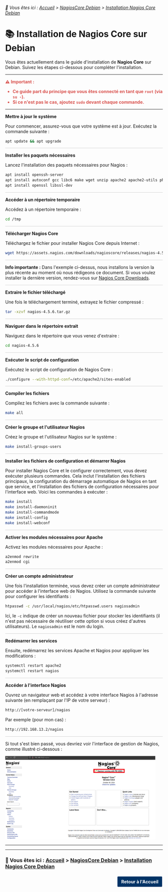 <link rel="stylesheet" type="text/css" href="/assets/css/blue-theme.css">

###### 📂 Vous êtes ici : [Accueil](../../index.md) > [NagiosCore Debian](../nagioscore-debian/index.md) > [Installation Nagios Core Debian](installation-nagioscore.md)

# 📚 Installation de Nagios Core sur Debian

Vous êtes actuellement dans le guide d'installation de **Nagios Core** sur Debian. Suivez les étapes ci-dessous pour compléter l'installation.

---


<div style="color: #d9534f; font-weight: bold; margin-bottom: 1em;">
  ⚠️ <strong>Important :</strong>
  <ul>
    <li>Ce guide part du principe que vous êtes connecté en tant que <code>root</code> (via <code>su -</code>).</li>
    <li>Si ce n'est pas le cas, ajoutez <code>sudo</code> devant chaque commande.</li>
  </ul>
</div>

---


**Mettre à jour le système**

Pour commencer, assurez-vous que votre système est à jour. Exécutez la commande suivante : 

```bash
apt update && apt upgrade
```
<hr style="border: 1px solid #ccc; height: 1px; background-color: #ccc; border: none;">


**Installer les paquets nécessaires**

Lancez l'installation des paquets nécessaires pour Nagios : 

```bash
apt install openssh-server
apt install autoconf gcc libc6 make wget unzip apache2 apache2-utils php libgd-dev
apt install openssl libssl-dev
```

<hr style="border: 1px solid #ccc; height: 1px; background-color: #ccc; border: none;">



**Accéder à un répertoire temporaire**

Accédez à un répertoire temporaire :

```bash
cd /tmp
```

<hr style="border: 1px solid #ccc; height: 1px; background-color: #ccc; border: none;">


**Télécharger Nagios Core**

Téléchargez le fichier pour installer Nagios Core depuis Internet : 

```bash
wget https://assets.nagios.com/downloads/nagioscore/releases/nagios-4.5.6.tar.gz
```

<hr style="border: 1px solid #ccc; height: 1px; background-color: #ccc; border: none;">


**Info importante :** Dans l'exemple ci-dessus, nous installons la version la plus récente au moment où nous rédigeons ce document. Si vous voulez installer la dernière version, rendez-vous sur [Nagios Core Downloads](https://www.nagios.org/downloads/nagios-core/).

<hr style="border: 1px solid #ccc; height: 1px; background-color: #ccc; border: none;">


**Extraire le fichier téléchargé**

Une fois le téléchargement terminé, extrayez le fichier compressé : 

```bash
tar -xzvf nagios-4.5.6.tar.gz
```

<hr style="border: 1px solid #ccc; height: 1px; background-color: #ccc; border: none;">


**Naviguer dans le répertoire extrait**

Naviguez dans le répertoire que vous venez d'extraire : 

```bash
cd nagios-4.5.6
```

<hr style="border: 1px solid #ccc; height: 1px; background-color: #ccc; border: none;">


**Exécuter le script de configuration**

Exécutez le script de configuration de Nagios Core : 

```bash
./configure --with-httpd-conf=/etc/apache2/sites-enabled
```

<hr style="border: 1px solid #ccc; height: 1px; background-color: #ccc; border: none;">


**Compiler les fichiers**

Compilez les fichiers avec la commande suivante : 

```bash
make all
```

<hr style="border: 1px solid #ccc; height: 1px; background-color: #ccc; border: none;">


**Créer le groupe et l'utilisateur Nagios**

Créez le groupe et l'utilisateur Nagios sur le système : 

```bash
make install-groups-users
```

<hr style="border: 1px solid #ccc; height: 1px; background-color: #ccc; border: none;">



**Installer les fichiers de configuration et démarrer Nagios**

Pour installer Nagios Core et le configurer correctement, vous devez exécuter plusieurs commandes. Cela inclut l'installation des fichiers principaux, la configuration du démarrage automatique de Nagios en tant que service, et l'installation des fichiers de configuration nécessaires pour l'interface web. Voici les commandes à exécuter : 

```bash
make install
make install-daemoninit
make install-commandmode
make install-config
make install-webconf
```

<hr style="border: 1px solid #ccc; height: 1px; background-color: #ccc; border: none;">


**Activer les modules nécessaires pour Apache**

Activez les modules nécessaires pour Apache : 

```bash
a2enmod rewrite
a2enmod cgi
```

<hr style="border: 1px solid #ccc; height: 1px; background-color: #ccc; border: none;">


**Créer un compte administrateur**

Une fois l'installation terminée, vous devez créer un compte administrateur pour accéder à l'interface web de Nagios. Utilisez la commande suivante pour configurer les identifiants :

```bash
htpasswd -c /usr/local/nagios/etc/htpasswd.users nagiosadmin
```

Ici, le `-c` indique de créer un nouveau fichier pour stocker les identifiants (il n'est pas nécessaire de réutiliser cette option si vous créez d'autres utilisateurs). Le `nagiosadmin` est le nom du login.

<hr style="border: 1px solid #ccc; height: 1px; background-color: #ccc; border: none;">

**Redémarrer les services**

Ensuite, redémarrez les services Apache et Nagios pour appliquer les modifications :

```bash
systemctl restart apache2
systemctl restart nagios
```

<hr style="border: 1px solid #ccc; height: 1px; background-color: #ccc; border: none;">


**Accéder à l'interface Nagios**

Ouvrez un navigateur web et accédez à votre interface Nagios à l'adresse suivante (en remplaçant par l'IP de votre serveur) :

```bash
http://[votre-serveur]/nagios
```

Par exemple (pour mon cas) :

```bash
http://192.168.13.2/nagios
```

<hr style="border: 1px solid #ccc; height: 1px; background-color: #ccc; border: none;">


Si tout s'est bien passé, vous devriez voir l'interface de gestion de Nagios, comme illustré ci-dessous :

![alt text](/assets/images/interface_nagios.png)

---
---

### 📂 Vous êtes ici : [Accueil](../../index.md) > [NagiosCore Debian](../nagioscore-debian/index.md) > [Installation Nagios Core Debian](installation-nagioscore.md)

<p style="text-align: right; margin: 20px 0;">
    <a href="https://infochill.com" style="display: inline-block; padding: 8px 12px; background-color: #003366; color: white; text-decoration: none; border: 2px solid white; border-radius: 4px; font-weight: bold;">
        Retour à l'Accueil
    </a>
</p>
